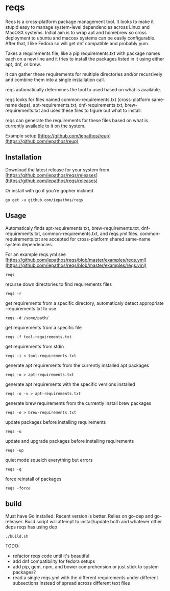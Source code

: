 # reqs

Reqs is a cross-platform package management tool.  It looks to make it stupid easy to manage system-level dependencies across Linux and MacOSX systems.  Initial aim is to wrap apt and homebrew so cross deployment to ubuntu and macosx systems can be easily configurable.  After that, I like Fedora so will get dnf compatible and probably yum.

Takes a requirements file, like a pip requirements.txt with package names each on a new line and it tries to install the packages listed in it using either apt, dnf, or brew.

It can gather these requirements for multiple directories and/or recursively and combine them into a single installation call.

reqs automatically determines the tool to used based on what is available.

reqs looks for files named common-requirements.txt (cross-platform same-name deps), apt-requirements.txt, dnf-requirements.txt, brew-requirements.txt and uses these files to figure out what to install.

reqs can generate the requirements for these files based on what is currently available to it on the system.


Example setup [https://github.com/iepathos/reup](https://github.com/iepathos/reup)

## Installation

Download the latest release for your system from [https://github.com/iepathos/reqs/releases](https://github.com/iepathos/reqs/releases)

Or install with go if you're gopher inclined
```
go get -u github.com/iepathos/reqs
```

## Usage

Automaticaly finds apt-requirements.txt, brew-requirements.txt, dnf-requirements.txt, common-requirements.txt, and reqs.yml files.  common-requirements.txt are accepted for cross-platform shared same-name system dependencies.

For an example reqs.yml see [https://github.com/iepathos/reqs/blob/master/examples/reqs.yml](https://github.com/iepathos/reqs/blob/master/examples/reqs.yml)


```
reqs
```

recurse down directories to find requirements files
```
reqs -r
```

get requirements from a specific directory, automaticaly detect appropriate <system-tool>-requirements.txt to use
```
reqs -d /some/path/
```

get requirements from a specific file
```
reqs -f tool-requirements.txt
```

get requirements from stdin
```
reqs -i < tool-requirements.txt
```


generate apt requirements from the currently installed apt packages
```
reqs -o > apt-requirements.txt
```


generate apt requirements with the specific versions installed
```
reqs -o -v > apt-requirements.txt
```

generate brew requirements from the currently install brew packages
```
reqs -o > brew-requirements.txt
```

update packages before installing requirements
```
reqs -u
```

update and upgrade packages before installing requirements
```
reqs -up
```

quiet mode squelch everything but errors
```
reqs -q
```

force reinstall of packages
```
reqs -force
```

## build

Must have Go installed.  Recent version is better.  Relies on go-dep and go-releaser.  Build script will attempt to install/update both and whatever other deps reqs has using dep

```
./build.sh
```

TODO:
+ refactor reqs code until it's beautiful
+ add dnf compatibility for fedora setups
+ add pip, gem, npm, and bower comprehension or just stick to system packages?
+ read a single reqs.yml with the different requirements under different subsections instead of spread across different text files